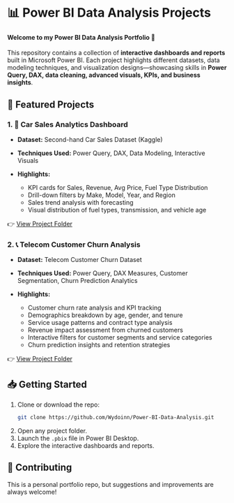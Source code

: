 # 📊 Power BI Data Analysis Projects
#### Welcome to my **Power BI Data Analysis Portfolio** 🎯
This repository contains a collection of **interactive dashboards and reports** built in Microsoft Power BI. Each project highlights different datasets, data modeling techniques, and visualization designs—showcasing skills in **Power Query, DAX, data cleaning, advanced visuals, KPIs, and business insights**.

## 🚀 Featured Projects

### 1. 🚗 Car Sales Analytics Dashboard
* **Dataset:** Second-hand Car Sales Dataset (Kaggle)
* **Techniques Used:** Power Query, DAX, Data Modeling, Interactive Visuals
* **Highlights:**
  
  * KPI cards for Sales, Revenue, Avg Price, Fuel Type Distribution
  * Drill-down filters by Make, Model, Year, and Region
  * Sales trend analysis with forecasting
  * Visual distribution of fuel types, transmission, and vehicle age

👉 [View Project Folder](./Car%20Sales%20Analytics%20Dashboard)

### 2. 📞 Telecom Customer Churn Analysis
* **Dataset:** Telecom Customer Churn Dataset
* **Techniques Used:** Power Query, DAX Measures, Customer Segmentation, Churn Prediction Analytics
* **Highlights:**
  
  * Customer churn rate analysis and KPI tracking
  * Demographics breakdown by age, gender, and tenure
  * Service usage patterns and contract type analysis
  * Revenue impact assessment from churned customers
  * Interactive filters for customer segments and service categories
  * Churn prediction insights and retention strategies

👉 [View Project Folder](./Telecom%20Customer%20Churn%20Analysis)

## 📥 Getting Started
1. Clone or download the repo:
    ```bash
    git clone https://github.com/Wydoinn/Power-BI-Data-Analysis.git
    ````
2. Open any project folder.
3. Launch the `.pbix` file in Power BI Desktop.
4. Explore the interactive dashboards and reports.

## 🤝 Contributing
This is a personal portfolio repo, but suggestions and improvements are always welcome!
